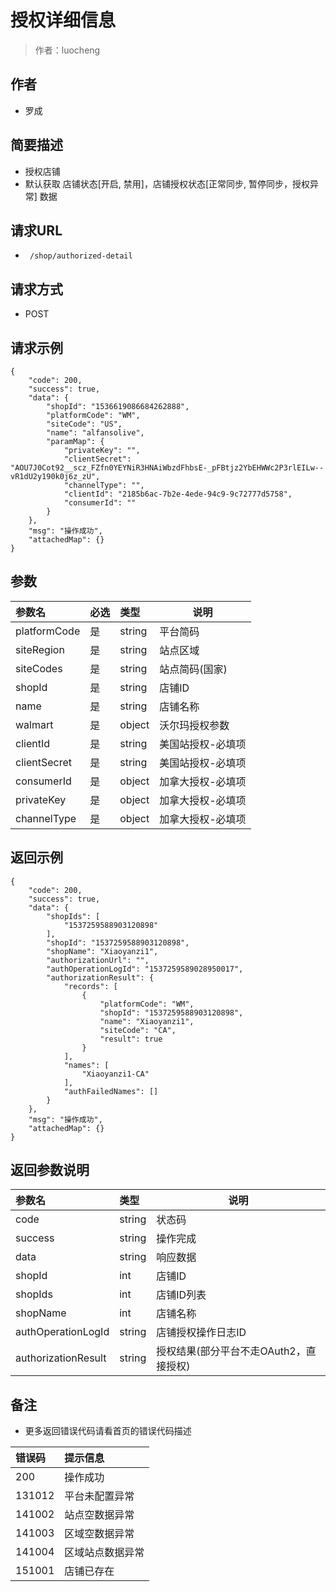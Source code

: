 # 授权详细信息

> 作者：luocheng

## 作者

- 罗成
    
## 简要描述

- 授权店铺
- 默认获取 店铺状态[开启, 禁用]，店铺授权状态[正常同步, 暂停同步，授权异常] 数据

## 请求URL
- ` /shop/authorized-detail`
  
## 请求方式
- POST 

## 请求示例
```
{
    "code": 200,
    "success": true,
    "data": {
        "shopId": "1536619086684262888",
        "platformCode": "WM",
        "siteCode": "US",
        "name": "alfansolive",
        "paramMap": {
            "privateKey": "",
            "clientSecret": "AOU7J0Cot92__scz_FZfn0YEYNiR3HNAiWbzdFhbsE-_pFBtjz2YbEHWWc2P3rlEILw--vR1dU2y190k0j6z_zU",
            "channelType": "",
            "clientId": "2185b6ac-7b2e-4ede-94c9-9c72777d5758",
            "consumerId": ""
        }
    },
    "msg": "操作成功",
    "attachedMap": {}
}

```


## 参数

|参数名|必选|类型|说明|
|:----    |:---|:----- |-----   |
|platformCode |是  |string | 平台简码   |
|siteRegion |是  |string | 站点区域   |
|siteCodes |是  |string | 站点简码(国家)   |
|shopId |是  |string | 店铺ID   |
|name |是  |string | 店铺名称   |
|walmart |是  |object | 沃尔玛授权参数|
|clientId |是  |string |美国站授权-必填项|
|clientSecret |是  |string |美国站授权-必填项|
|consumerId |是  |object | 加拿大授权-必填项|
|privateKey |是  |object | 加拿大授权-必填项|
|channelType |是  |object | 加拿大授权-必填项|



## 返回示例 

```
{
    "code": 200,
    "success": true,
    "data": {
        "shopIds": [
            "1537259588903120898"
        ],
        "shopId": "1537259588903120898",
        "shopName": "Xiaoyanzi1",
        "authorizationUrl": "",
        "authOperationLogId": "1537259589028950017",
        "authorizationResult": {
            "records": [
                {
                    "platformCode": "WM",
                    "shopId": "1537259588903120898",
                    "name": "Xiaoyanzi1",
                    "siteCode": "CA",
                    "result": true
                }
            ],
            "names": [
                "Xiaoyanzi1-CA"
            ],
            "authFailedNames": []
        }
    },
    "msg": "操作成功",
    "attachedMap": {}
}
```


## 返回参数说明

|参数名|类型|说明|
|:-----  |:-----|-----                           |
|code | string   | 状态码 |
|success | string   | 操作完成 |
|data | string   | 响应数据 |
|shopId |  int  | 店铺ID |
|shopIds |  int  | 店铺ID列表 |
|shopName |  int  | 店铺名称 |
|authOperationLogId |  string  | 店铺授权操作日志ID |
|authorizationResult |  string  | 授权结果(部分平台不走OAuth2，直接授权) |


## 备注 

- 更多返回错误代码请看首页的错误代码描述

|错误码|提示信息|
|:----    |:---|
|200 |操作成功 |
|131012 |平台未配置异常 |
|141002 |站点空数据异常 |
|141003 |区域空数据异常 |
|141004 |区域站点数据异常 |
|151001 |店铺已存在 |